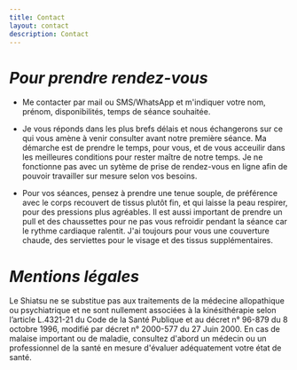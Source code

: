 ```yaml
---
title: Contact
layout: contact
description: Contact
---
```


# *Pour prendre rendez-vous*

- Me contacter par mail ou SMS/WhatsApp et m'indiquer votre nom, prénom, disponibilités, temps de séance souhaitée.

- Je vous réponds dans les plus brefs délais et nous échangerons sur ce qui vous amène à venir consulter avant notre première séance. Ma démarche est de prendre le temps, pour vous, et de vous acceuilir dans les meilleures conditions pour rester maître de notre temps. Je ne fonctionne pas avec un sytème de prise de rendez-vous en ligne afin de pouvoir travailler sur mesure selon vos besoins.

- Pour vos séances, pensez à prendre une tenue souple, de préférence avec le corps recouvert de tissus plutôt fin, et qui laisse la peau respirer, pour des pressions plus agréables. Il est aussi important de prendre un pull et des chaussettes pour ne pas vous refroidir pendant la séance car le rythme cardiaque ralentit. J'ai toujours pour vous une couverture chaude, des serviettes pour le visage et des tissus supplémentaires.

# *Mentions légales*

Le Shiatsu ne se substitue pas aux traitements de la médecine allopathique ou psychiatrique et ne sont nullement associées à la kinésithérapie selon l’article L.4321-21 du Code de la Santé Publique et au décret n° 96-879 du 8 octobre 1996, modifié par décret n° 2000-577 du 27 Juin 2000.
En cas de malaise important ou de maladie, consultez d'abord un médecin ou un professionnel de la santé en mesure d'évaluer adéquatement votre état de santé.
